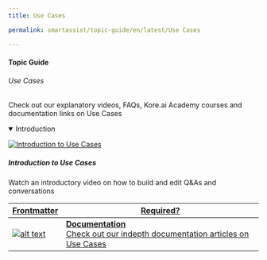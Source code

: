 ```yaml
---
title: Use Cases

permalink: smartassist/topic-guide/en/latest/Use Cases

---
```

#### Topic Guide
###### Use Cases

   Check out our explanatory videos, FAQs, Kore.ai Academy courses and documentation links on Use Cases
    
<details class="introduction-video" open>
  <summary>Introduction
  </summary>
  
   [![Introduction to Use Cases](images/VideoCoverImage.png)](https://drive.google.com/file/d/1ug4o4OYEqU8DIXp-BqhyVt8li6IlunST/view)

  ##### Introduction to Use Cases
  Watch an introductory video on how to build and edit Q&As and conversations

</details>


<a class="doc-link" target="_blank" href="https://docs.kore.ai/smartassist/automation-settings/overview-4/">
 

| Frontmatter | Required? |
|-------------|-------------|
| ![alt text](images/docIcon.svg "Title") | **Documentation**  <br /> Check out our indepth documentation articles on Use Cases | 


</a>